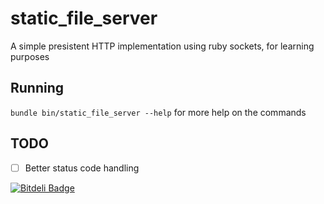 static_file_server
========

A simple presistent HTTP implementation using ruby sockets, for learning purposes

## Running

```bundle bin/static_file_server --help``` for more help on the commands

## TODO

- [ ] Better status code handling


[![Bitdeli Badge](https://d2weczhvl823v0.cloudfront.net/fuadsaud/static_file_server/trend.png)](https://bitdeli.com/free "Bitdeli Badge")

